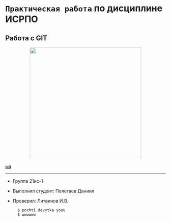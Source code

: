 # ``Практическая работа`` по дисциплине ИСРПО

## Работа с GIT

<p align="center"><img src="https://w-dog.ru/wallpapers/1/40/547308366673993/detenysh-rebenok-obezyana.jpg" width = "350"></p>

<p><a href="https://storage.znanija.site/avatars/61052/hvltVKUp.jpeg">ыа</a></p>

-----

* Группа 21ис-1
* Выполнил студент: Полетаев Даниил
* Проверил: Литвинов И.В.

        $ pochti devytka youu
        $ wwwwww
